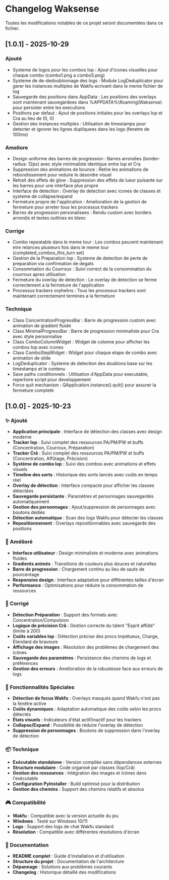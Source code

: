 # Changelog Waksense

Toutes les modifications notables de ce projet seront documentées dans ce fichier.

## [1.0.1] - 2025-10-29

### Ajouté
- Systeme de logos pour les combos Iop : Ajout d'icones visuelles pour chaque combo (combo1.png a combo5.png)
- Systeme de de-dedoublonnage des logs : Module LogDeduplicator pour gerer les instances multiples de Wakfu ecrivant dans le meme fichier de log
- Sauvegarde des positions dans AppData : Les positions des overlays sont maintenant sauvegardees dans %APPDATA%\Roaming\Waksense\ pour persister entre les executions
- Positions par defaut : Ajout de positions initiales pour les overlays Iop et Cra au lieu de (0, 0)
- Gestion des instances multiples : Utilisation de timestamps pour detecter et ignorer les lignes dupliquees dans les logs (fenetre de 100ms)

### Ameliore
- Design uniforme des barres de progression : Barres arrondies (border-radius: 12px) avec style minimaliste identique entre Iop et Cra
- Suppression des animations de bounce : Retire les animations de rebondissement pour reduire le desordre visuel
- Retrait des effets de glow : Suppression des effets de lueur pulsante sur les barres pour une interface plus propre
- Interface de detection : Overlay de detection avec icones de classes et systeme de collapse/expand
- Fermeture propre de l'application : Amelioration de la gestion de fermeture pour arreter tous les processus trackers
- Barres de progression personalisees : Rendu custom avec borders arrondis et textes outlines en blanc

### Corrige
- Combo repeatable dans le meme tour : Les combos peuvent maintenant etre relances plusieurs fois dans le meme tour (completed_combos_this_turn set)
- Gestion de la Preparation Iop : Systeme de detection de perte de preparation via confirmation de degats
- Consommation du Courroux : Suivi correct de la consommation du courroux apres utilisation
- Fermeture du overlay de detection : Le overlay de detection se ferme correctement a la fermeture de l'application
- Processus trackers orphelins : Tous les processus trackers sont maintenant correctement termines a la fermeture

### Technique
- Class ConcentrationProgressBar : Barre de progression custom avec animation de gradient fluide
- Class MinimalProgressBar : Barre de progression minimaliste pour Cra avec style personnalise
- Class ComboColumnWidget : Widget de colonne pour afficher les combos Iop avec icones
- Class ComboStepWidget : Widget pour chaque etape de combo avec animation de slide
- LogDeduplicator : Systeme de detection des doublons base sur les timestamps et le contenu
- Save paths conditionnels : Utilisation d'AppData pour executable, repertoire script pour developpement
- Force quit mechanism : QApplication.instance().quit() pour assurer la fermeture complete

## [1.0.0] - 2025-10-23

### ✨ Ajouté
- **Application principale** : Interface de détection des classes avec design moderne
- **Tracker Iop** : Suivi complet des ressources PA/PM/PW et buffs (Concentration, Courroux, Préparation)
- **Tracker Crâ** : Suivi complet des ressources PA/PM/PW et buffs (Concentration, Affûtage, Précision)
- **Système de combo Iop** : Suivi des combos avec animations et effets visuels
- **Timeline des sorts** : Historique des sorts lancés avec coûts en temps réel
- **Overlay de détection** : Interface compacte pour afficher les classes détectées
- **Sauvegarde persistante** : Paramètres et personnages sauvegardés automatiquement
- **Gestion des personnages** : Ajout/suppression de personnages avec boutons dédiés
- **Détection automatique** : Scan des logs Wakfu pour détecter les classes
- **Repositionnement** : Overlays repositionnables avec sauvegarde des positions

### 🔧 Amélioré
- **Interface utilisateur** : Design minimaliste et moderne avec animations fluides
- **Gradients animés** : Transitions de couleurs plus douces et naturelles
- **Barre de progression** : Chargement continu au lieu de sauts de pourcentage
- **Responsive design** : Interface adaptative pour différentes tailles d'écran
- **Performance** : Optimisations pour réduire la consommation de ressources

### 🐛 Corrigé
- **Détection Préparation** : Support des formats avec Concentration/Compulsion
- **Logique de précision Crâ** : Gestion correcte du talent "Esprit affûté" (limite à 200)
- **Coûts variables Iop** : Détection précise des procs Impétueux, Charge, Étendard de bravoure
- **Affichage des images** : Résolution des problèmes de chargement des icônes
- **Sauvegarde des paramètres** : Persistance des chemins de logs et préférences
- **Gestion des erreurs** : Amélioration de la robustesse face aux erreurs de logs

### 🎯 Fonctionnalités Spéciales
- **Détection de focus Wakfu** : Overlays masqués quand Wakfu n'est pas la fenêtre active
- **Coûts dynamiques** : Adaptation automatique des coûts selon les procs détectés
- **États visuels** : Indicateurs d'état actif/inactif pour les trackers
- **Collapse/Expand** : Possibilité de réduire l'overlay de détection
- **Suppression de personnages** : Boutons de suppression dans l'overlay de détection

### 📦 Technique
- **Exécutable standalone** : Version compilée sans dépendances externes
- **Structure modulaire** : Code organisé par classes (Iop/Crâ)
- **Gestion des ressources** : Intégration des images et icônes dans l'exécutable
- **Configuration PyInstaller** : Build optimisé pour la distribution
- **Gestion des chemins** : Support des chemins relatifs et absolus

### 🎮 Compatibilité
- **Wakfu** : Compatible avec la version actuelle du jeu
- **Windows** : Testé sur Windows 10/11
- **Logs** : Support des logs de chat Wakfu standard
- **Résolution** : Compatible avec différentes résolutions d'écran

### 📝 Documentation
- **README complet** : Guide d'installation et d'utilisation
- **Structure du projet** : Documentation de l'architecture
- **Dépannage** : Solutions aux problèmes courants
- **Changelog** : Historique détaillé des modifications

